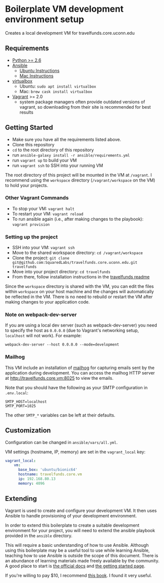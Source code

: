 # Boilerplate VM development environment setup

Creates a local development VM for travelfunds.core.uconn.edu

## Requirements
* [Python >= 2.6](https://www.python.org)
* [Ansible](http://docs.ansible.com/ansible/intro_installation.html#installation)
    - [Ubuntu Instructions](https://docs.ansible.com/ansible/latest/installation_guide/intro_installation.html#latest-releases-via-apt-ubuntu)
    - [Mac Instructions](https://docs.ansible.com/ansible/latest/installation_guide/intro_installation.html#latest-releases-on-mac-osx)
* [virtualbox](https://www.virtualbox.org/wiki/Downloads)
    - Ubuntu: `sudo apt install virtualbox`
    - Mac: `brew cask install virtualbox`
* [Vagrant](https://www.vagrantup.com/downloads.html) >= 2.0
    - system package managers often provide outdated versions of vagrant, so downloading from their site is recommended for best results

## Getting Started
- Make sure you have all the requirements listed above.
- Clone this repository
- `cd` to the root directory of this repository
- run `ansible-galaxy install -r ansible/requirements.yml`
- run `vagrant up` to build your VM
- run `vagrant ssh` to SSH into your running VM

The root directory of this project will be mounted in the VM at `/vagrant`. I recommend using the `workspace` directory (`/vagrant/workspace` on the VM) to hold your projects.

### Other Vagrant Commands
- To stop your VM: `vagrant halt`
- To restart your VM: `vagrant reload`
- To run ansible again (i.e., after making changes to the playbook): `vagrant provision`

### Setting up the project

* SSH into your VM: `vagrant ssh`
* Move to the shared workspace directory: `cd /vagrant/workspace`
* Clone the project: `git clone git@github.com:SquaredLabs/travelfunds.core.uconn.edu.git travelfunds`
* Move into your project directory: `cd travelfunds`
* From there, follow installation instructions in the [travelfunds readme](https://github.com/SquaredLabs/travelfunds.core.uconn.edu/blob/develop/README.md)

Since the `workspace` directory is shared with the VM, you can edit the files within `workspace` on your host machine and the changes will automatically be reflected in the VM. There is no need to rebuild or restart the VM after making changes to your application code.

### Note on webpack-dev-server

If you are using a local dev server (such as webpack-dev-server) you need to specify the host as `0.0.0.0` (due to Vagrant's networking setup, `localhost` will not work). For example:

```
webpack-dev-server --host 0.0.0.0 --mode=development
```

### Mailhog

This VM include an installation of [mailhog](https://github.com/mailhog/MailHog) for capturing emails sent by the application during development. You can access the mailhog HTTP server at http://travelfunds.core.vm:8025 to view the emails.

Note that you should have the following as your SMTP configuration in `.env.local`:
```
SMTP_HOST=localhost
SMTP_PORT=1025
```
The other `SMTP_*` variables can be left at their defaults.

## Customization
Configuration can be changed in `ansible/vars/all.yml`.

VM settings (hostname, IP, memory) are set in the `vagrant_local` key:
```yaml
vagrant_local:
    vm:
      base_box: 'ubuntu/bionic64'
      hostname: travelfunds.core.vm
      ip: 192.168.80.13
      memory: 4096
```

## Extending
Vagrant is used to create and configure your development VM. It then uses Ansible to handle provisioning of your development environment.

In order to extend this boilerplate to create a suitable development environment for your project, you will need to extend the ansible playbook provided in the `ansible` directory.

This will require a basic understanding of how to use Ansible. Although using this boilerplate may be a useful tool to use while learning Ansible, teaching how to use Ansible is outside the scope of this document. There is an abundance of learning materials made freely available by the community. A good place to start is [the official docs](https://docs.ansible.com/ansible/latest/user_guide/index.html) and [the getting started page](https://www.ansible.com/resources/get-started).

If you're willing to pay $10, I recommend [this book](https://www.ansiblefordevops.com). I found it very useful.
